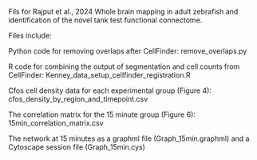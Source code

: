 Fils for Rajput et al., 2024 Whole brain mapping in adult zebrafish and identification of the novel tank test functional connectome.

Files include: 

Python code for removing overlaps after CellFinder: remove_overlaps.py

R code for combining the output of segmentation and cell counts from CellFinder: Kenney_data_setup_cellfinder_registration.R

Cfos cell density data for each experimental group (Figure 4): cfos_density_by_region_and_timepoint.csv

The correlation matrix for the 15 minute group (Figure 6): 15min_correlation_matrix.csv

The network at 15 minutes as a graphml file (Graph_15min.graphml) and a Cytoscape session file (Graph_15min.cys)

